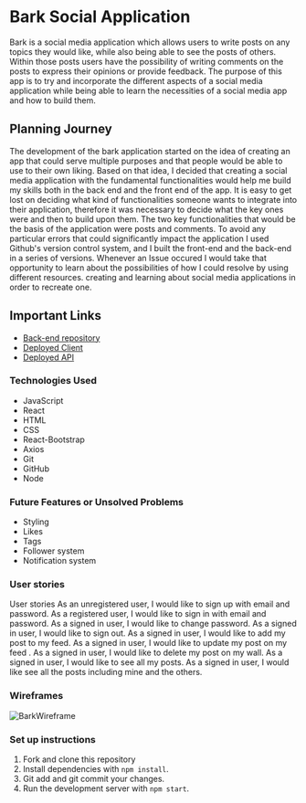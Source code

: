 # Bark Social Application

Bark is a social media application which allows users to write posts on any topics they would like, while also being able to see the posts of others. Within those posts users have the possibility of writing comments on the posts to express their opinions or provide feedback.
The purpose of this app is to try and incorporate the different aspects of a social media application while being able to learn the necessities of a social media app and how to build them.

## Planning Journey

The development of the bark application started on the idea of creating an app that could serve multiple purposes and that people would be able to use to their own liking. Based on that idea, I decided that creating a social media application with the fundamental functionalities would help me build my skills both in the back end and the front end of the app.
It is easy to get lost on deciding what kind of functionalities someone wants to integrate into their application, therefore it was necessary to decide what the key ones were and then to build upon them. The two key functionalities that would be the basis of the application were posts and comments.
To avoid any particular errors that could significantly impact the application I used Github's version control system, and I built the front-end and the back-end in a series of versions.
Whenever an Issue occured I would take that opportunity to learn about the possibilities of how I could resolve by using different resources.
creating and learning about social media applications in order to recreate one.

## Important Links

- [Back-end repository](https://github.com/guyfredw/bark-api)
- [Deployed Client](https://guyfredw.github.io/bark-react/)
- [Deployed API](https://bark-api-project.herokuapp.com)

### Technologies Used

- JavaScript
- React
- HTML
- CSS
- React-Bootstrap
- Axios
- Git
- GitHub
- Node

### Future Features or Unsolved Problems

- Styling
- Likes
- Tags
- Follower system
- Notification system

### User stories

User stories
As an unregistered user, I would like to sign up with email and password.
As a registered user, I would like to sign in with email and password.
As a signed in user, I would like to change password.
As a signed in user, I would like to sign out.
As a signed in user, I would like to add my post to my feed.
As a signed in user, I would like to update my post on my feed .
As a signed in user, I would like to delete my post on my wall.
As a signed in user, I would like to see all my posts.
As a signed in user, I would like see all the posts including mine and the others.

### Wireframes

![BarkWireframe](https://media.git.generalassemb.ly/user/31388/files/54099e80-4114-11eb-909f-aa143f96179b)

### Set up instructions

1. Fork and clone this repository
2. Install dependencies with `npm install`.
3. Git add and git commit your changes.
4. Run the development server with `npm start`.
